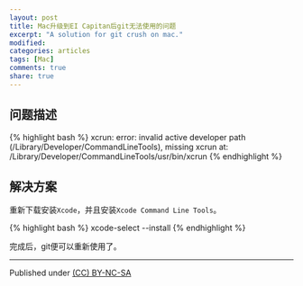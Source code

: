 ```yaml
---
layout: post
title: Mac升级到EI Capitan后git无法使用的问题
excerpt: "A solution for git crush on mac."
modified: 
categories: articles
tags: [Mac]
comments: true
share: true
---
```


## 问题描述
{% highlight bash %}
xcrun: error: invalid active developer path (/Library/Developer/CommandLineTools), missing xcrun at: /Library/Developer/CommandLineTools/usr/bin/xcrun
{% endhighlight %}



## 解决方案
重新下载安装`Xcode`，并且安装`Xcode Command Line Tools`。

{% highlight bash %}
xcode-select --install
{% endhighlight %}

完成后，git便可以重新使用了。

---
Published under <a rel="license" href="http://creativecommons.org/licenses/by-nc-sa/3.0/">(CC) BY-NC-SA </a>
